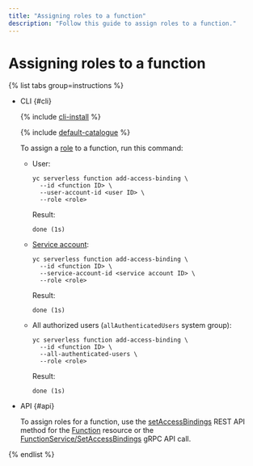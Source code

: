 ```yaml
---
title: "Assigning roles to a function"
description: "Follow this guide to assign roles to a function."
---
```


# Assigning roles to a function

{% list tabs group=instructions %}

- CLI {#cli}

   {% include [cli-install](../../../_includes/cli-install.md) %}

   {% include [default-catalogue](../../../_includes/default-catalogue.md) %}

   To assign a [role](../../security/index.md#roles-list) to a function, run this command:

   * User:
      ```
      yc serverless function add-access-binding \
        --id <function ID> \
        --user-account-id <user ID> \
        --role <role>
      ```
      Result:
      ```
      done (1s)
      ```
   * [Service account](../../../iam/concepts/users/service-accounts.md):
      ```
      yc serverless function add-access-binding \
        --id <function ID> \
        --service-account-id <service account ID> \
        --role <role>
      ```
      Result:
      ```
      done (1s)
      ```
   * All authorized users (`allAuthenticatedUsers` system group):
      ```
      yc serverless function add-access-binding \
        --id <function ID> \
        --all-authenticated-users \
        --role <role>
      ```
      Result:
      ```
      done (1s)
      ```

- API {#api}

   To assign roles for a function, use the [setAccessBindings](../../functions/api-ref/Function/setAccessBindings.md) REST API method for the [Function](../../functions/api-ref/Function/index.md) resource or the [FunctionService/SetAccessBindings](../../functions/api-ref/grpc/function_service.md#SetAccessBindings) gRPC API call.

{% endlist %}